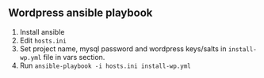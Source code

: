 Wordpress ansible playbook
--------------------------

1. Install ansible
2. Edit `hosts.ini`
3. Set project name, mysql password and wordpress keys/salts in `install-wp.yml` file in vars section.
4. Run ``ansible-playbook -i hosts.ini install-wp.yml``